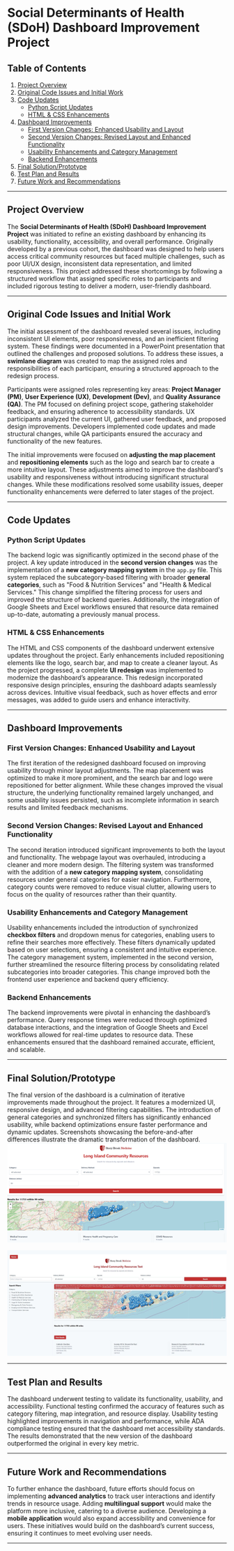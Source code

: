 # Social Determinants of Health (SDoH) Dashboard Improvement Project

## Table of Contents
1. [Project Overview](#project-overview)
2. [Original Code Issues and Initial Work](#original-code-issues-and-initial-work)
3. [Code Updates](#code-updates)
   - [Python Script Updates](#python-script-updates)
   - [HTML & CSS Enhancements](#html--css-enhancements)
4. [Dashboard Improvements](#dashboard-improvements)
   - [First Version Changes: Enhanced Usability and Layout](#first-version-changes-enhanced-usability-and-layout)
   - [Second Version Changes: Revised Layout and Enhanced Functionality](#second-version-changes-revised-layout-and-enhanced-functionality)
   - [Usability Enhancements and Category Management](#usability-enhancements-and-category-management)
   - [Backend Enhancements](#backend-enhancements)
5. [Final Solution/Prototype](#final-solutionprototype)
6. [Test Plan and Results](#test-plan-and-results)
7. [Future Work and Recommendations](#future-work-and-recommendations)

---

## Project Overview

The **Social Determinants of Health (SDoH) Dashboard Improvement Project** was initiated to refine an existing dashboard by enhancing its usability, functionality, accessibility, and overall performance. Originally developed by a previous cohort, the dashboard was designed to help users access critical community resources but faced multiple challenges, such as poor UI/UX design, inconsistent data representation, and limited responsiveness. This project addressed these shortcomings by following a structured workflow that assigned specific roles to participants and included rigorous testing to deliver a modern, user-friendly dashboard.

---

## Original Code Issues and Initial Work

The initial assessment of the dashboard revealed several issues, including inconsistent UI elements, poor responsiveness, and an inefficient filtering system. These findings were documented in a PowerPoint presentation that outlined the challenges and proposed solutions. To address these issues, a **swimlane diagram** was created to map the assigned roles and responsibilities of each participant, ensuring a structured approach to the redesign process.

Participants were assigned roles representing key areas: **Project Manager (PM)**, **User Experience (UX)**, **Development (Dev)**, and **Quality Assurance (QA)**. The PM focused on defining project scope, gathering stakeholder feedback, and ensuring adherence to accessibility standards. UX participants analyzed the current UI, gathered user feedback, and proposed design improvements. Developers implemented code updates and made structural changes, while QA participants ensured the accuracy and functionality of the new features.

The initial improvements were focused on **adjusting the map placement** and **repositioning elements** such as the logo and search bar to create a more intuitive layout. These adjustments aimed to improve the dashboard's usability and responsiveness without introducing significant structural changes. While these modifications resolved some usability issues, deeper functionality enhancements were deferred to later stages of the project.

---

## Code Updates

### Python Script Updates

The backend logic was significantly optimized in the second phase of the project. A key update introduced in the **second version changes** was the implementation of a **new category mapping system** in the `app.py` file. This system replaced the subcategory-based filtering with broader **general categories**, such as "Food & Nutrition Services" and "Health & Medical Services." This change simplified the filtering process for users and improved the structure of backend queries. Additionally, the integration of Google Sheets and Excel workflows ensured that resource data remained up-to-date, automating a previously manual process.

### HTML & CSS Enhancements

The HTML and CSS components of the dashboard underwent extensive updates throughout the project. Early enhancements included repositioning elements like the logo, search bar, and map to create a cleaner layout. As the project progressed, a complete **UI redesign** was implemented to modernize the dashboard’s appearance. This redesign incorporated responsive design principles, ensuring the dashboard adapts seamlessly across devices. Intuitive visual feedback, such as hover effects and error messages, was added to guide users and enhance interactivity.

---

## Dashboard Improvements

### First Version Changes: Enhanced Usability and Layout

The first iteration of the redesigned dashboard focused on improving usability through minor layout adjustments. The map placement was optimized to make it more prominent, and the search bar and logo were repositioned for better alignment. While these changes improved the visual structure, the underlying functionality remained largely unchanged, and some usability issues persisted, such as incomplete information in search results and limited feedback mechanisms.

### Second Version Changes: Revised Layout and Enhanced Functionality

The second iteration introduced significant improvements to both the layout and functionality. The webpage layout was overhauled, introducing a cleaner and more modern design. The filtering system was transformed with the addition of a **new category mapping system**, consolidating resources under general categories for easier navigation. Furthermore, category counts were removed to reduce visual clutter, allowing users to focus on the quality of resources rather than their quantity.

### Usability Enhancements and Category Management

Usability enhancements included the introduction of synchronized **checkbox filters** and dropdown menus for categories, enabling users to refine their searches more effectively. These filters dynamically updated based on user selections, ensuring a consistent and intuitive experience. The category management system, implemented in the second version, further streamlined the resource filtering process by consolidating related subcategories into broader categories. This change improved both the frontend user experience and backend query efficiency.

### Backend Enhancements

The backend improvements were pivotal in enhancing the dashboard’s performance. Query response times were reduced through optimized database interactions, and the integration of Google Sheets and Excel workflows allowed for real-time updates to resource data. These enhancements ensured that the dashboard remained accurate, efficient, and scalable.

---

## Final Solution/Prototype

The final version of the dashboard is a culmination of iterative improvements made throughout the project. It features a modernized UI, responsive design, and advanced filtering capabilities. The introduction of general categories and synchronized filters has significantly enhanced usability, while backend optimizations ensure faster performance and dynamic updates. Screenshots showcasing the before-and-after differences illustrate the dramatic transformation of the dashboard.
![Old Dashboard](old-dashboard.png)

![Updated Dashboard](new-dashboard.png)


---

## Test Plan and Results

The dashboard underwent testing to validate its functionality, usability, and accessibility. Functional testing confirmed the accuracy of features such as category filtering, map integration, and resource display. Usability testing highlighted improvements in navigation and performance, while ADA compliance testing ensured that the dashboard met accessibility standards. The results demonstrated that the new version of the dashboard outperformed the original in every key metric.

---

## Future Work and Recommendations

To further enhance the dashboard, future efforts should focus on implementing **advanced analytics** to track user interactions and identify trends in resource usage. Adding **multilingual support** would make the platform more inclusive, catering to a diverse audience. Developing a **mobile application** would also expand accessibility and convenience for users. These initiatives would build on the dashboard’s current success, ensuring it continues to meet evolving user needs.

---

